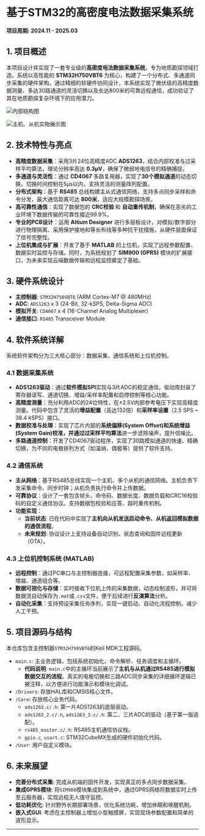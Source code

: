 # 基于STM32的高密度电法数据采集系统

**项目周期: 2024.11 - 2025.03**

## 1. 项目概述

本项目设计并实现了一套专业级的**高密度电法数据采集系统**，专为地质勘探领域打造。系统以高性能的 **STM32H750VBT6** 为核心，构建了一个分布式、多通道同步采集的硬件架构。通过精细的软硬件协同设计，本系统实现了微伏级的高精度数据测量、多达30路通道的灵活切换以及长达800米的可靠远程通信，成功验证了其在地质勘探复杂环境下的应用潜力。

![内部结构图](https://github.com/user-attachments/assets/59309fd1-df12-4a35-8460-1cd219a3634f)

![主机、从机实物展示图](https://github.com/user-attachments/assets/905456a4-3bf5-484b-8ef1-3d27bba718a8)


## 2. 技术特性与亮点

- **高精度数据采集**：采用3片24位高精度ADC **ADS1263**，结合内部校准与过采样平均算法，理论分辨率高达 **0.3μV**，确保了微弱地电信号的精确捕捉。
- **多通道与灵活性**：通过 **CD4067** 多路复用器，实现了**30个模拟通道**的动态切换，切换时间控制在5μs以内，支持灵活的测量阵列配置。
- **分布式架构**：基于 **RS485** 总线构建主从式通信网络，支持多点同步采样和命令分发，最大通信距离可达 **800米**，适应大规模勘探场景。
- **高可靠性通信**：实现了数据包的 **CRC校验** 和 **自动重传机制**，确保在恶劣的工业环境下数据传输的可靠性接近99.9%。
- **专业的PCB设计**：运用 **Altium Designer** 进行多层板设计，对模拟/数字部分进行物理隔离、采用保护接地和等长布线等多种抗干扰措施，从硬件层面保证了信号完整性。
- **上位机集成与扩展**：开发了基于 **MATLAB** 的上位机，实现了远程参数配置、数据实时监控与存储。同时，为系统规划了 **SIM900 (GPRS)** 模块的扩展接口，为未来实现云端数据传输和远程监控奠定了基础。

## 3. 硬件系统设计

- **主控制器**: `STM32H750VBT6` (ARM Cortex-M7 @ 480MHz)
- **ADC**: `ADS1263` x 3 (24-Bit, 32-kSPS, Delta-Sigma ADC)
- **模拟开关**: `CD4067` x 4 (16-Channel Analog Multiplexer)
- **通信接口**: `RS485` Transceiver Module

## 4. 软件系统详解

系统软件架构分为三大核心部分：数据采集、通信系统和上位机控制。

### 4.1 数据采集系统

- **ADS1263驱动**：通过**软件模拟SPI**实现与3片ADC的稳定通信。驱动库封装了寄存器读写、通道切换、增益/采样率配置和启停控制等核心功能。
- **高精度测量**：充分利用ADC的24位特性，在±2.5V内部参考电压下实现高精度测量。代码中包含了灵活的**增益配置**（高达132倍）和**采样率设置**（2.5 SPS ~ 38.4 kSPS）接口。
- **数据校准与处理**：实现了芯片内部的**系统偏移(System Offset)**和**系统增益(System Gain)**校准，并通过**过采样平均算法**进一步滤除噪声，提升信噪比。
- **多路通道控制**：开发了CD4067驱动程序，实现了30路模拟通道的快速、精确切换，为不同的电极排列方式（如温纳、偶极等）提供了软件支持。

### 4.2 通信系统

- **主从网络**：基于RS485总线实现一个主机、多个从机的通信网络。主机负责下发采集命令、同步时钟；从机负责执行命令并上传数据。
- **可靠协议**：设计了一套包含帧头、命令码、数据长度、数据负载和CRC16校验码的自定义通信协议。支持数据包校验和应答、超时重传机制。
- **功能实现**：
  - **当前状态**: 已在代码中实现了**主机向从机发送启动命令、从机返回模拟数据的通信流程**。
  - **未来规划**: 协议设计上支持设备自动识别、状态查询和固件远程更新（OTA）。

### 4.3 上位机控制系统 (MATLAB)

- **远程控制**：通过PC串口与主控制器连接，可远程配置采集参数，如采样率、增益、通道组合等。
- **数据可视化与存储**：实时接收下位机上传的采集数据，动态绘制波形，并可将数据流自动保存为`.mat`或`.csv`文件，便于后续进行**反演算法**分析。
- **自动化采集**：支持预设采集任务序列，实现一键启动、自动化流程控制，减少人工干预。

## 5. 项目源码与结构

本仓库包含主控制器`STM32H750VBT6`的Keil MDK工程源码。

- `main.c`: 主业务逻辑，包括系统初始化、命令解析、任务调度和主循环。
  - **代码说明**: `main.c`中的主循环当前展示了**主机与从机通过RS485进行模拟数据交互的流程**。真实的电极切换和三路ADC同步采集的详细循环逻辑已被注释，以方便进行功能演示和模块化调试。
- `/Drivers`: 存放HAL库和CMSIS核心文件。
- `/Core`: 存放核心业务代码。
  - `ads1263.c/.h`: 第一片ADS1263的底层驱动。
  - `ads1263_2.c/.h`, `ads1263_3.c/.h`: 第二、三片ADC的驱动（基于第一版适配）。
  - `rs485_master.c/.h`: RS485主机通信协议栈。
  - `gpio.c`, `usart.c`: STM32CubeMX生成的硬件初始化代码。
- `/User`: 用户自定义模块。

## 6. 未来展望

-  **完善分布式采集**: 完成从机端的固件开发，实现真正的多点同步数据采集。
-  **集成GPRS模块**: 将`SIM900`模块集成到系统中，通过GPRS网络将数据实时上传至云服务器，实现远程无人值守监控。
-  **低功耗优化**: 针对野外长期部署场景，优化系统功耗，增加休眠和唤醒机制。
- **嵌入式GUI**: 考虑在主控制器上增加小型触摸屏，实现现场参数配置和简单的波形显示。

---

